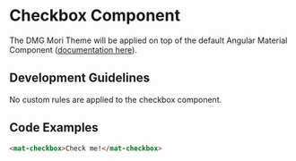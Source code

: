# Checkbox Component

The DMG Mori Theme will be applied on top of the default Angular Material Component ([documentation here](https://material.angular.io/components/checkbox/overview)).

## Development Guidelines

No custom rules are applied to the checkbox component.

## Code Examples

```html
<mat-checkbox>Check me!</mat-checkbox>
```
